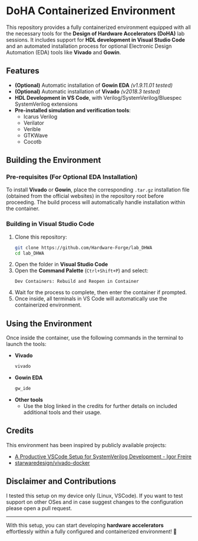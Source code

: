 # DoHA Containerized Environment

This repository provides a fully containerized environment equipped with all the necessary tools for the **Design of Hardware Accelerators (DoHA)** lab sessions. It includes support for **HDL development in Visual Studio Code** and an automated installation process for optional Electronic Design Automation (EDA) tools like **Vivado** and **Gowin**.

## Features
- **(Optional)** Automatic installation of **Gowin EDA** *(v1.9.11.01 tested)*
- **(Optional)** Automatic installation of **Vivado** *(v2018.3 tested)*
- **HDL Development in VS Code**, with Verilog/SystemVerilog/Bluespec SystemVerilog extensions
- **Pre-installed simulation and verification tools**:
  - Icarus Verilog
  - Verilator
  - Verible
  - GTKWave
  - Cocotb

## Building the Environment

### Pre-requisites (For Optional EDA Installation)
To install **Vivado** or **Gowin**, place the corresponding `.tar.gz` installation file (obtained from the official websites) in the repository root before proceeding. The build process will automatically handle installation within the container.

### Building in Visual Studio Code
1. Clone this repository:
   ```sh
   git clone https://github.com/Hardware-Forge/lab_DHWA
   cd lab_DHWA
   ```
2. Open the folder in **Visual Studio Code**
3. Open the **Command Palette** (`Ctrl+Shift+P`) and select:
   ```
   Dev Containers: Rebuild and Reopen in Container
   ```
4. Wait for the process to complete, then enter the container if prompted.
5. Once inside, all terminals in VS Code will automatically use the containerized environment.

## Using the Environment
Once inside the container, use the following commands in the terminal to launch the tools:

- **Vivado**
  ```sh
  vivado
  ```
- **Gowin EDA**
  ```sh
  gw_ide
  ```
- **Other tools**
  - Use the blog linked in the credits for further details on included additional tools and their usage.

## Credits
This environment has been inspired by publicly available projects:
- [A Productive VSCode Setup for SystemVerilog Development - Igor Freire](https://igorfreire.com.br/2023/06/18/vscode-setup-for-systemverilog-development/)
- [starwaredesign/vivado-docker](https://github.com/starwaredesign/vivado-docker)

## Disclaimer and Contributions
I tested this setup on my device only (Linux, VSCode). If you want to test support on other OSes and in case suggest changes to the configuration please open a pull request.

---
With this setup, you can start developing **hardware accelerators** effortlessly within a fully configured and containerized environment! 🚀

